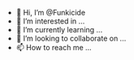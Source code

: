 - 👋 Hi, I’m @Funkicide
- 👀 I’m interested in ...
- 🌱 I’m currently learning ...
- 💞️ I’m looking to collaborate on ...
- 📫 How to reach me ...

<!---
Funkicide/Funkicide is a ✨ special ✨ repository because its `README.md` (this file) appears on your GitHub profile.
You can click the Preview link to take a look at your changes.
--->
